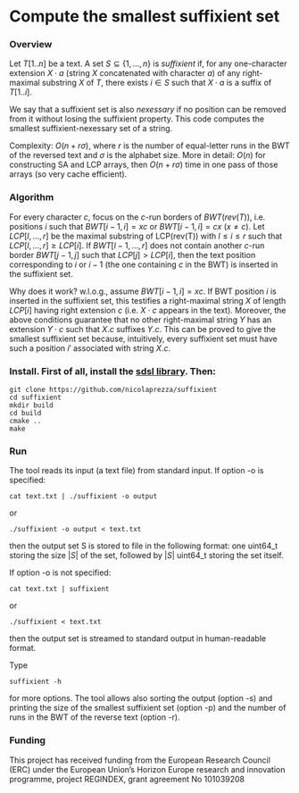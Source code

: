 # Compute the smallest suffixient set

### Overview

Let $T[1..n]$ be a text. A set $`S \subseteq \{1,\dots,n\}`$ is $suffixient$ if, for any one-character extension $X\cdot a$ (string $X$ concatenated with character $a$) of any right-maximal substring $X$ of $T$, there exists $i \in S$ such that $X\cdot a$ is a suffix of $T[1..i]$.

We say that a suffixient set is also $nexessary$ if no position can be removed from it without losing the suffixient property. This code computes the smallest suffixient-nexessary set of a string.

Complexity: $O(n + r\sigma)$, where $r$ is the number of equal-letter runs in the BWT of the reversed text and $\sigma$ is the alphabet size. More in detail: $O(n)$ for constructing SA and LCP arrays, then $O(n + r\sigma)$ time in one pass of those arrays (so very cache efficient).


### Algorithm

For every character $c$, focus on the $c$-run borders of $BWT(rev(T))$, i.e. positions $i$ such that $BWT[i-1,i] = xc$ or $BWT[i-1,i] = cx$ ($x \neq c$). Let $LCP[l,...,r]$ be the maximal substring of LCP(rev(T)) with $l \leq i \leq r$ such that $LCP[l,...,r] \geq LCP[i]$. If $BWT[l-1,...,r]$ does not contain another $c$-run border $BWT[j-1,j]$ such that $LCP[j]>LCP[i]$, then the text position corresponding to $i$ or $i-1$ (the one containing $c$ in the BWT) is inserted in the suffixient set.

Why does it work? w.l.o.g., assume $BWT[i-1,i]=xc$. If BWT position $i$ is inserted in the suffixient set, this testifies a right-maximal string $X$ of length $LCP[i]$ having right extension $c$ (i.e. $X\cdot c$ appears in the text). Moreover, the above conditions guarantee that no other right-maximal string $Y$ has an extension $Y\cdot c$ such that $X.c$ suffixes $Y.c$. This can be proved to give the smallest suffixient set because, intuitively, every suffixient set must have such a position $i'$ associated with string $X.c$.

### Install. First of all, install the [sdsl library](https://github.com/simongog/sdsl-lite). Then: 

~~~~
git clone https://github.com/nicolaprezza/suffixient
cd suffixient
mkdir build
cd build
cmake ..
make
~~~~

### Run

The tool reads its input (a text file) from standard input. If option -o is specified: 

~~~~
cat text.txt | ./suffixient -o output
~~~~

or 

~~~~
./suffixient -o output < text.txt
~~~~

then the output set S is stored to file in the following format: one uint64_t storing the size $|S|$ of the set, followed by $|S|$ uint64_t storing the set itself. 

If option -o is not specified: 

~~~~
cat text.txt | suffixient
~~~~

or

~~~~
./suffixient < text.txt
~~~~

then the output set is streamed to standard output in human-readable format.

Type

~~~~
suffixient -h
~~~~

for more options. The tool allows also sorting the output (option -s) and printing the size of the smallest suffixient set (option -p) and the number of runs in the BWT of the reverse text (option -r).

### Funding

This project has received funding from the European Research Council (ERC) under the European Union’s Horizon Europe research and innovation programme, project REGINDEX, grant agreement No 101039208